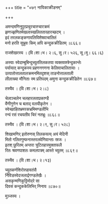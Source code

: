 +++
title = "०७९ नायिकाक्रीडनम्"

+++


अमन्दमणिनूपुरप्रचुरचारुचारक्रमं  
झणज्झणितमेखलास्खलिततारहारच्छटम् ।  
इदं तरलकङ्कणावलिविशेषवाचालितं  
मनो हरति सुभ्रुवः किम् अपि कन्दुकक्रीडितम् ॥८६६॥  


राजशेखरस्य । (वि।शा।भ। २।६, सु।र। ५२६, सू।मु। ६६।६)  


अस्याः स्वेदाम्बुबिन्दुच्युततिलकतया व्यक्तवक्त्रेन्दुकान्तेः  
पर्यायात् कन्दुकस्य प्रहणनगणना केलिवाचालितायाः ।  
उत्पातोत्तालतालक्रमनमितदृशस् ताडनोत्तालताली  
लीलाख्या मौनिताः स्म प्रतिपदम् अमुना कन्दुकक्रीडितेन ॥८६७॥  


तस्यैव । (वि।शा।भ। २।८)  


चेलाञ्चलेन चलहारलताप्रकाण्डै  
र्वेणीगुणेन च बलाद् वलयीकृतेन ।  
स्वेच्छाहितभ्रमरकभ्रमिमण्डलीभि  
रन्यं रसं रचयतीव चिरं नतभ्रूः ॥८६८॥  


तस्यैव । (वि।शा।भ। २।९, सु।र। ५२८)  


शिखामणिर् इतोरुणस् तिलकयत्य् अयं मेदिनी  
मितो गलितगुम्फनास्तरलवेणिवान्ताः स्रजः ।  
इतश् छुरितम् अन्तरा त्रुटितहारमुक्ताफलै  
रितः श्रवणपाशतः कमलपत्रम् आस्ते च्युतम् ॥८६९॥  


तस्यैव । (वि।शा।भ। २।१३)  


च्युतकर्णशिरोरुहावतंसै  
र्निविडस्वेदजलार्द्रगण्डलेखैः ।  
असकृन्मणिकुट्टिमोदरे सा  
दिवसं कन्दुककेलिभिर् निनाय ॥८७०॥  


मुञ्जस्य ।  